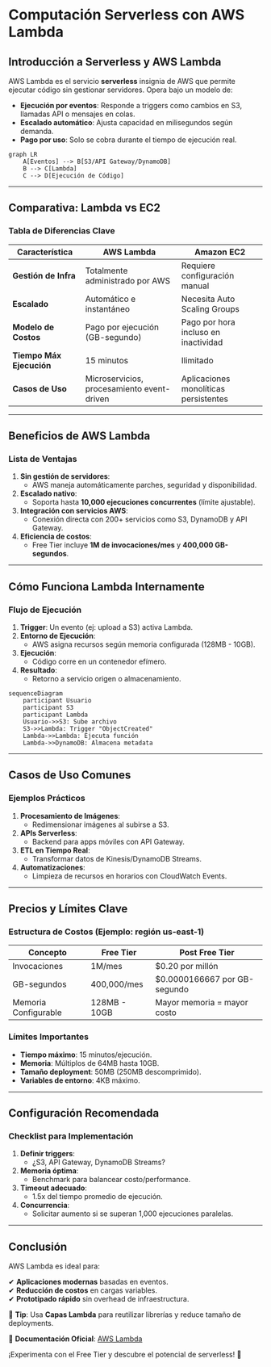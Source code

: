 # **Computación Serverless con AWS Lambda**

## **Introducción a Serverless y AWS Lambda**
AWS Lambda es el servicio **serverless** insignia de AWS que permite ejecutar código sin gestionar servidores. Opera bajo un modelo de:
- **Ejecución por eventos**: Responde a triggers como cambios en S3, llamadas API o mensajes en colas.
- **Escalado automático**: Ajusta capacidad en milisegundos según demanda.
- **Pago por uso**: Solo se cobra durante el tiempo de ejecución real.

```mermaid
graph LR
    A[Eventos] --> B[S3/API Gateway/DynamoDB]
    B --> C[Lambda]
    C --> D[Ejecución de Código]
```

---

## **Comparativa: Lambda vs EC2**
### **Tabla de Diferencias Clave**
| **Característica**       | **AWS Lambda**                          | **Amazon EC2**                          |
|--------------------------|----------------------------------------|----------------------------------------|
| **Gestión de Infra**     | Totalmente administrado por AWS         | Requiere configuración manual           |
| **Escalado**             | Automático e instantáneo                | Necesita Auto Scaling Groups            |
| **Modelo de Costos**     | Pago por ejecución (GB-segundo)         | Pago por hora incluso en inactividad    |
| **Tiempo Máx Ejecución** | 15 minutos                              | Ilimitado                               |
| **Casos de Uso**         | Microservicios, procesamiento event-driven | Aplicaciones monolíticas persistentes |

---

## **Beneficios de AWS Lambda**
### **Lista de Ventajas**
1. **Sin gestión de servidores**:
   - AWS maneja automáticamente parches, seguridad y disponibilidad.
2. **Escalado nativo**:
   - Soporta hasta **10,000 ejecuciones concurrentes** (límite ajustable).
3. **Integración con servicios AWS**:
   - Conexión directa con 200+ servicios como S3, DynamoDB y API Gateway.
4. **Eficiencia de costos**:
   - Free Tier incluye **1M de invocaciones/mes** y **400,000 GB-segundos**.

---

## **Cómo Funciona Lambda Internamente**
### **Flujo de Ejecución**
1. **Trigger**: Un evento (ej: upload a S3) activa Lambda.
2. **Entorno de Ejecución**:
   - AWS asigna recursos según memoria configurada (128MB - 10GB).
3. **Ejecución**:
   - Código corre en un contenedor efímero.
4. **Resultado**:
   - Retorno a servicio origen o almacenamiento.

```mermaid
sequenceDiagram
    participant Usuario
    participant S3
    participant Lambda
    Usuario->>S3: Sube archivo
    S3->>Lambda: Trigger "ObjectCreated"
    Lambda->>Lambda: Ejecuta función
    Lambda->>DynamoDB: Almacena metadata
```

---

## **Casos de Uso Comunes**
### **Ejemplos Prácticos**
1. **Procesamiento de Imágenes**:
   - Redimensionar imágenes al subirse a S3.
2. **APIs Serverless**:
   - Backend para apps móviles con API Gateway.
3. **ETL en Tiempo Real**:
   - Transformar datos de Kinesis/DynamoDB Streams.
4. **Automatizaciones**:
   - Limpieza de recursos en horarios con CloudWatch Events.

---

## **Precios y Límites Clave**
### **Estructura de Costos (Ejemplo: región us-east-1)**
| **Concepto**            | **Free Tier**             | **Post Free Tier**       |
|-------------------------|--------------------------|-------------------------|
| Invocaciones            | 1M/mes                   | $0.20 por millón        |
| GB-segundos             | 400,000/mes              | $0.0000166667 por GB-segundo |
| Memoria Configurable    | 128MB - 10GB             | Mayor memoria = mayor costo |

### **Límites Importantes**
- **Tiempo máximo**: 15 minutos/ejecución.
- **Memoria**: Múltiplos de 64MB hasta 10GB.
- **Tamaño deployment**: 50MB (250MB descomprimido).
- **Variables de entorno**: 4KB máximo.

---

## **Configuración Recomendada**
### **Checklist para Implementación**
1. **Definir triggers**:
   - ¿S3, API Gateway, DynamoDB Streams?
2. **Memoria óptima**:
   - Benchmark para balancear costo/performance.
3. **Timeout adecuado**:
   - 1.5x del tiempo promedio de ejecución.
4. **Concurrencia**:
   - Solicitar aumento si se superan 1,000 ejecuciones paralelas.

---

## **Conclusión**
AWS Lambda es ideal para:

✔ **Aplicaciones modernas** basadas en eventos.  
✔ **Reducción de costos** en cargas variables.  
✔ **Prototipado rápido** sin overhead de infraestructura.  

📌 **Tip**: Usa **Capas Lambda** para reutilizar librerías y reduce tamaño de deployments.  

🔗 **Documentación Oficial**: [AWS Lambda](https://docs.aws.amazon.com/lambda/latest/dg/welcome.html)  

¡Experimenta con el Free Tier y descubre el potencial de serverless! 🚀
